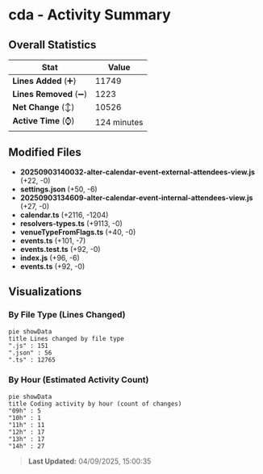 # cda - Activity Summary 

## Overall Statistics

| Stat                   | Value                                                             |
| ---------------------- | ----------------------------------------------------------------- |
| **Lines Added** (➕)   | 11749                                          |
| **Lines Removed** (➖) | 1223                                        |
| **Net Change** (↕)    | 10526                |
| **Active Time** (⌚)   | 124 minutes |


## Modified Files
- **20250903140032-alter-calendar-event-external-attendees-view.js** (+22, -0)
- **settings.json** (+50, -6)
- **20250903134609-alter-calendar-event-internal-attendees-view.js** (+27, -0)
- **calendar.ts** (+2116, -1204)
- **resolvers-types.ts** (+9113, -0)
- **venueTypeFromFlags.ts** (+40, -0)
- **events.ts** (+101, -7)
- **events.test.ts** (+92, -0)
- **index.js** (+96, -6)
- **events.ts** (+92, -0)

## Visualizations

### By File Type (Lines Changed)

```mermaid
pie showData
title Lines changed by file type
".js" : 151
".json" : 56
".ts" : 12765
```

### By Hour (Estimated Activity Count)

```mermaid
pie showData
title Coding activity by hour (count of changes)
"09h" : 5
"10h" : 1
"11h" : 11
"12h" : 17
"13h" : 17
"14h" : 27
```


> **Last Updated:** 04/09/2025, 15:00:35